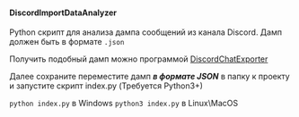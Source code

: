 #### **DiscordImportDataAnalyzer**

Python скрипт для анализа дампа сообщений из канала Discord. Дамп должен быть в формате `.json`

Получить подобный дамп можно программой [DiscordChatExporter](https://github.com/Tyrrrz/DiscordChatExporter)

Далее сохраните переместите дамп **_в формате JSON_** в папку к проекту и запустите скрипт index.py (Требуется Python3+)

`python index.py` в Windows
`python3 index.py` в Linux\MacOS
